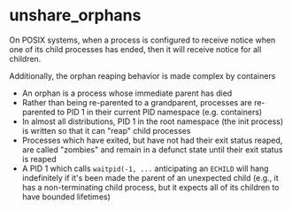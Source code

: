 # unshare_orphans

On POSIX systems, when a process is configured to receive notice when one of its child processes has ended, then it will receive notice for all children.

Additionally, the orphan reaping behavior is made complex by containers
* An orphan is a process whose immediate parent has died
* Rather than being re-parented to a grandparent, processes are re-parented to PID 1 in their current PID namespace (e.g. containers)
* In almost all distributions, PID 1 in the root namespace (the init process) is written so that it can "reap" child processes
* Processes which have exited, but have not had their exit status reaped, are called "zombies" and remain in a defunct state until their exit status is reaped
* A PID 1 which calls `waitpid(-1, ...` anticipating an `ECHILD` will hang indefinitely if it's been made the parent of an unexpected child (e.g., it has a non-terminating child process, but it expects all of its children to have bounded lifetimes)
